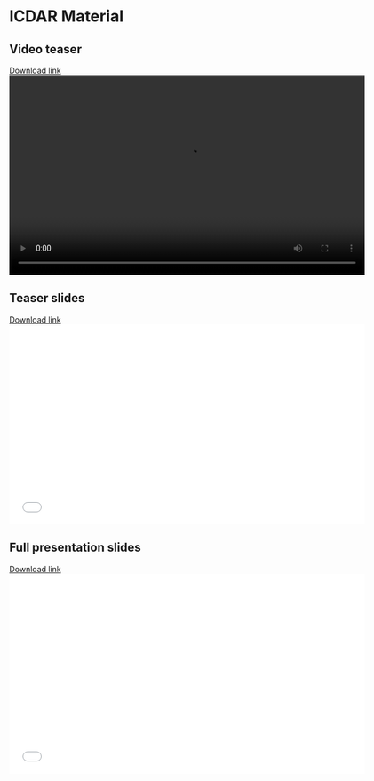 # ICDAR Material

## Video teaser
<a href="../res/Comp-ST_04-teaser.mp4">Download link</a>
<video width="640" height="360" controls>
    <source src="../res/Comp-ST_04-teaser.mp4" type="video/mp4">
    Sorry, your browser does not support the video tag.
    <br/>
    However, you can still download the video teaser by clicking <a href="res/Comp-ST_04-teaser.mp4">here</a>).
</video>

## Teaser slides
<a href="../res/teaser_slides_v20210729-1106.pdf">Download link</a>
<embed src="../res/teaser_slides_v20210729-1106.pdf" width="640" height="360" type="application/pdf">

## Full presentation slides
<a href="../res/presentation_slides_v20210729-1106.pdf">Download link</a>
<embed src="../res/presentation_slides_v20210729-1106.pdf" width="640" height="360" type="application/pdf">
